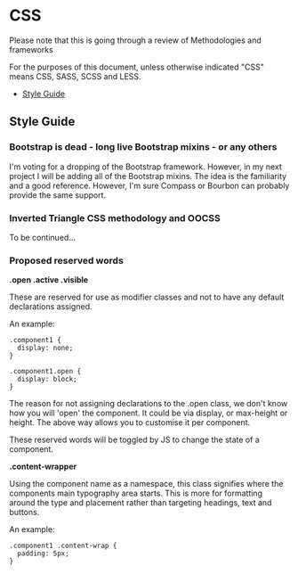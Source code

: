# CSS

Please note that this is going through a review of Methodologies and frameworks

For the purposes of this document, unless otherwise indicated "CSS" means CSS, SASS, SCSS and LESS.

 - [Style Guide](#style-guide)


## Style Guide

### Bootstrap is dead - long live Bootstrap mixins - or any others

I'm voting for a dropping of the Bootstrap framework. However, in my next project I will be adding all of the Bootstrap mixins. The idea is the familiarity and a good reference. However, I'm sure Compass or Bourbon can probably provide the same support.

### Inverted Triangle CSS methodology and OOCSS

To be continued...



### Proposed reserved words

**.open  .active  .visible**

These are reserved for use as modifier classes and not to have any default declarations assigned. 

An example:
```
.component1 {
  display: none;
}

.component1.open {
  display: block;
}
```
The reason for not assigning declarations to the .open class, we don't know how you will 'open' the component. It could be via display, or max-height or height. The above way allows you to customise it per component.

These reserved words will be toggled by JS to change the state of a component.

**.content-wrapper**

Using the component name as a namespace, this class signifies where the components main typography area starts. This is more for formatting around the type and placement rather than targeting headings, text and buttons.

An example:
```
.component1 .content-wrap {
  padding: 5px;
}

```